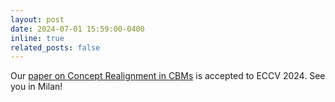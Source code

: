 ```yaml
---
layout: post
date: 2024-07-01 15:59:00-0400
inline: true
related_posts: false
---
```


Our [paper on Concept Realignment in CBMs](https://arxiv.org/abs/2405.01531) is accepted to ECCV 2024. See you in Milan!
